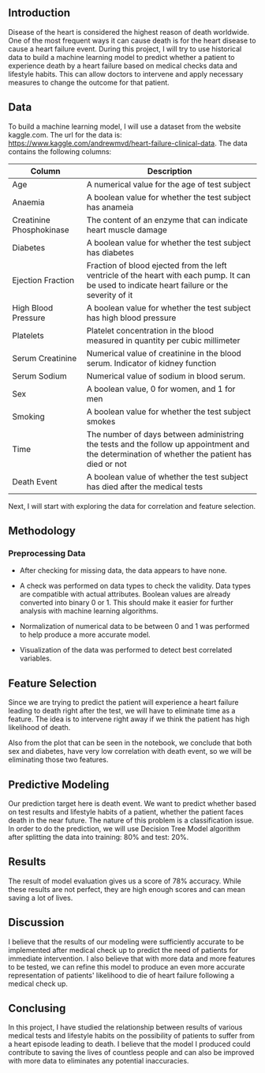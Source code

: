 ## Introduction

 

Disease of the heart is considered the highest reason of death worldwide. One of the most frequent ways it can cause death is for the heart disease to cause a heart failure event. During this project, I will try to use historical data to build a machine learning model to predict whether a patient to experience death by a heart failure based on medical checks data and lifestyle habits. This can allow doctors to intervene and apply necessary measures to change the outcome for that patient.

 

## Data

 

To build a machine learning model, I will use a dataset from the website kaggle.com. The url for the data is: https://www.kaggle.com/andrewmvd/heart-failure-clinical-data. The data contains the following columns:

 

 

|Column|Description|
|-|-|
|Age| A numerical value for the age of test subject|
|Anaemia| A boolean value for whether the test subject has anameia|
|Creatinine Phosphokinase| The content of an enzyme that can indicate heart muscle damage|
|Diabetes|A boolean value for whether the test subject has diabetes|
|Ejection Fraction|Fraction of blood ejected from the left ventricle of the heart with each pump. It can be used to indicate heart failure or the severity of it|
|High Blood Pressure|A boolean value for whether the test subject has high blood pressure|
|Platelets|Platelet concentration in the blood measured in quantity per cubic millimeter|
|Serum Creatinine|Numerical value of creatinine in the blood serum. Indicator of kidney function|
|Serum Sodium|Numerical value of sodium in blood serum. |
|Sex| A boolean value, 0 for women, and 1 for men|
|Smoking|A boolean value for whether the test subject smokes|
|Time|The number of days between administring the tests and the follow up appointment and the determination of whether the patient has died or not|
|Death Event|A boolean value of whether the test subject has died after the medical tests|

 

Next, I will start with exploring the data for correlation and feature selection.

 

## Methodology

 

### Preprocessing Data

- After checking for missing data, the data appears to have none.

- A check was performed on data types to check the validity. Data types are compatible with actual attributes. Boolean values are already converted into binary 0 or 1. This should make it easier for further analysis with machine learning algorithms.

- Normalization of numerical data to be between 0 and 1 was performed to help produce a more accurate model.

- Visualization of the data was performed to detect best correlated variables.

 

## Feature Selection

Since we are trying to predict the patient will experience a heart failure leading to death right after the test, we will have to eliminate time as a feature. The idea is to intervene right away if we think the patient has high likelihood of death.

Also from the plot that can be seen in the notebook, we conclude that both sex and diabetes, have very low correlation with death event, so we will be eliminating those two features.

 

## Predictive Modeling

Our prediction target here is death event. We want to predict whether based on test results and lifestyle habits of a patient, whether the patient faces death in the near future. The nature of this problem is a classification issue. In order to do the prediction, we will use Decision Tree Model algorithm after splitting the data into training: 80% and test: 20%.

 

 

## Results

The result of model evaluation gives us a score of 78% accuracy. While these results are not perfect, they are high enough scores and can mean saving a lot of lives.

 

## Discussion

I believe that the results of our modeling were sufficiently accurate to be implemented after medical check up to predict the need of patients for immediate intervention. I also believe that with more data and more features to be tested, we can refine this model to produce an even more accurate representation of patients' likelihood to die of heart failure following a medical check up.

 

## Conclusing

In this project, I have studied the relationship between results of various medical tests and lifestyle habits on the possibility of patients to suffer from a heart episode leading to death. I believe that the model I produced could contribute to saving the lives of countless people and can also be improved with more data to eliminates any potential inaccuracies.

 
